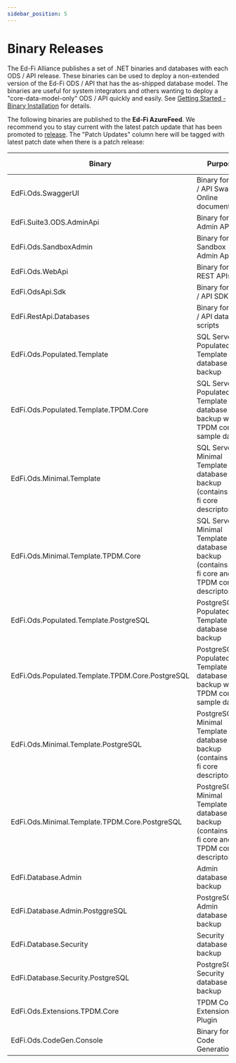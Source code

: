 ```yaml
---
sidebar_position: 5
---
```


# Binary Releases

The Ed-Fi Alliance publishes a set of .NET binaries and databases with each ODS
/ API release. These binaries can be used to deploy a non-extended version of
the Ed-Fi ODS / API that has the as-shipped database model. The binaries are
useful for system integrators and others wanting to deploy a
"core-data-model-only" ODS / API quickly and easily. See [Getting Started -
Binary Installation](./readme.md) for details.

The following binaries are published to the **Ed-Fi AzureFeed**. We recommend
you to stay current with the latest patch update that has been promoted
to [release](https://dev.azure.com/ed-fi-alliance/Ed-Fi-Alliance-OSS/_packaging?_a=feed&feed=EdFi%40Release).
The "Patch Updates" column here will be tagged with latest patch date when there
is a patch release:

| Binary                                           | Purpose                                                                                     | Location                                                                                                                                                                                                                                                                                                                                                                                                                                                                                                                                                      | Patch Updates |
| ------------------------------------------------ | ------------------------------------------------------------------------------------------- | ------------------------------------------------------------------------------------------------------------------------------------------------------------------------------------------------------------------------------------------------------------------------------------------------------------------------------------------------------------------------------------------------------------------------------------------------------------------------------------------------------------------------------------------------------------- | ------------- |
| EdFi.Ods.SwaggerUI                               | Binary for ODS / API Swagger Online documentation                                           | [EdFi.Suite3.Ods.SwaggerUI 7.3](https://dev.azure.com/ed-fi-alliance/Ed-Fi-Alliance-OSS/_artifacts/feed/EdFi@Release/NuGet/EdFi.Suite3.Ods.SwaggerUI/overview/7.3.1277)                                                                                                                                                                                                                                                                                                                                                                                       |               |
| EdFi.Suite3.ODS.AdminApi                         | Binary for Admin API                                                                        | [EdFi.Suite3.ODS.AdminApi v2.1.0](https://dev.azure.com/ed-fi-alliance/Ed-Fi-Alliance-OSS/_artifacts/feed/EdFi/NuGet/EdFi.Suite3.ODS.AdminApi/overview/2.1.0)                                                                                                                                                                                                                                                                                                                                                                                                 |               |
| EdFi.Ods.SandboxAdmin                            | Binary for Sandbox Admin App                                                                | [EdFi.Suite3.Ods.SandboxAdmin 7.3](https://dev.azure.com/ed-fi-alliance/Ed-Fi-Alliance-OSS/_artifacts/feed/EdFi@Release/NuGet/EdFi.Suite3.Ods.SandboxAdmin/overview/7.3.1201)                                                                                                                                                                                                                                                                                                                                                                                 |               |
| EdFi.Ods.WebApi                                  | Binary for ODS REST APIs                                                                    | [EdFi.Suite3.Ods.WebApi 7.3 for Data Standard 4.0](https://dev.azure.com/ed-fi-alliance/Ed-Fi-Alliance-OSS/_artifacts/feed/EdFi@Release/NuGet/EdFi.Suite3.Ods.WebApi.Standard.4.0.0/overview/7.3.1277) <br /> [EdFi.Suite3.Ods.WebApi 7.3 for Data Standard 5.2](https://dev.azure.com/ed-fi-alliance/Ed-Fi-Alliance-OSS/_artifacts/feed/EdFi@Release/NuGet/EdFi.Suite3.Ods.WebApi.Standard.5.2.0/overview/7.3.1277)                                                                                                                                          |               |
| EdFi.OdsApi.Sdk                                  | Binary for ODS / API SDK                                                                    | [EdFi.Suite3.OdsApi.Sdk 7.3 for Data Standard 4.0](https://dev.azure.com/ed-fi-alliance/Ed-Fi-Alliance-OSS/_artifacts/feed/EdFi@Release/NuGet/EdFi.Suite3.OdsApi.Sdk.Standard.4.0.0/overview/7.3.1201)  <br /> [EdFi.Suite3.OdsApi.Sdk 7.3 for Data Standard 5.2](https://dev.azure.com/ed-fi-alliance/Ed-Fi-Alliance-OSS/_artifacts/feed/EdFi@Release/NuGet/EdFi.Suite3.OdsApi.Sdk.Standard.5.2.0/overview/7.3.1277)                                                                                                                                         |               |
| EdFi.RestApi.Databases                           | Binary for ODS / API database scripts                                                       | [EdFi.Suite3.RestApi.Databases 7.3 for Data Standard 4.0](https://dev.azure.com/ed-fi-alliance/Ed-Fi-Alliance-OSS/_artifacts/feed/EdFi@Release/NuGet/EdFi.Suite3.RestApi.Databases.Standard.4.0.0/overview/7.3.1277)  <br />  [EdFi.Suite3.RestApi.Databases 7.3 for Data Standard 5.2](https://dev.azure.com/ed-fi-alliance/Ed-Fi-Alliance-OSS/_artifacts/feed/EdFi@Release/NuGet/EdFi.Suite3.RestApi.Databases.Standard.5.2.0/overview/7.3.1277)                                                                                                            |               |
| EdFi.Ods.Populated.Template                      | SQL Server Populated Template database backup                                               | [EdFi.Suite3.Ods.Populated.Template 7.3 for Data Standard 4.0](https://dev.azure.com/ed-fi-alliance/Ed-Fi-Alliance-OSS/_artifacts/feed/EdFi@Release/NuGet/EdFi.Suite3.Ods.Populated.Template.Standard.4.0.0/versions/7.3.329)  <br />  [EdFi.Suite3.Ods.Populated.Template 7.3 for Data Standard 5.2](https://dev.azure.com/ed-fi-alliance/Ed-Fi-Alliance-OSS/_artifacts/feed/EdFi@Release/NuGet/EdFi.Suite3.Ods.Populated.Template.Standard.5.2.0/versions/7.3.329)                                                                                          |               |
| EdFi.Ods.Populated.Template.TPDM.Core            | SQL Server Populated Template database backup with TPDM core sample data                    | [EdFi.Suite3.Ods.Populated.Template.TPDM.Core 7.3 for Data Standard 4.0](https://dev.azure.com/ed-fi-alliance/Ed-Fi-Alliance-OSS/_artifacts/feed/EdFi@Release/NuGet/EdFi.Suite3.Ods.Populated.Template.TPDM.Core.1.1.0.Standard.4.0.0/versions/7.3.226)  <br />  [EdFi.Suite3.Ods.Populated.Template.TPDM.Core 7.3 for Data Standard 5.0](https://dev.azure.com/ed-fi-alliance/Ed-Fi-Alliance-OSS/_artifacts/feed/EdFi@Release/NuGet/EdFi.Suite3.Ods.Populated.Template.TPDM.Core.1.1.0.Standard.5.2.0/versions/7.3.226)                                      |               |
| EdFi.Ods.Minimal.Template                        | SQL Server Minimal Template database backup (contains ed-fi core descriptors)               | [EdFi.Suite3.Ods.Minimal.Template 7.3 for Data Standard 4.0](https://dev.azure.com/ed-fi-alliance/Ed-Fi-Alliance-OSS/_artifacts/feed/EdFi@Release/NuGet/EdFi.Suite3.Ods.Minimal.Template.Standard.4.0.0/versions/7.3.340)  <br />  [EdFi.Suite3.Ods.Minimal.Template 7.3 for Data Standard 5.2](https://dev.azure.com/ed-fi-alliance/Ed-Fi-Alliance-OSS/_artifacts/feed/EdFi@Release/NuGet/EdFi.Suite3.Ods.Minimal.Template.Standard.5.2.0/versions/7.3.340)                                                                                                  |               |
| EdFi.Ods.Minimal.Template.TPDM.Core              | SQL Server Minimal Template database backup (contains ed-fi core and TPDM core descriptors) | [EdFi.Suite3.Ods.Minimal.Template.TPDM.Core 7.3 for Data Standard 4.0](https://dev.azure.com/ed-fi-alliance/Ed-Fi-Alliance-OSS/_artifacts/feed/EdFi@Release/NuGet/EdFi.Suite3.Ods.Minimal.Template.TPDM.Core.1.1.0.Standard.4.0.0/versions/7.3.220)  <br />  [EdFi.Suite3.Ods.Minimal.Template.TPDM.Core 7.3 for Data Standard 5.2](https://dev.azure.com/ed-fi-alliance/Ed-Fi-Alliance-OSS/_artifacts/feed/EdFi@Release/NuGet/EdFi.Suite3.Ods.Minimal.Template.TPDM.Core.1.1.0.Standard.5.2.0/versions/7.3.220)                                              |               |
| EdFi.Ods.Populated.Template.PostgreSQL           | PostgreSQL Populated Template database backup                                               | [EdFi.Suite3.Ods.Populated.Template.PostgreSQL 7.3 for Data Standard 4.0](https://dev.azure.com/ed-fi-alliance/Ed-Fi-Alliance-OSS/_artifacts/feed/EdFi@Release/NuGet/EdFi.Suite3.Ods.Populated.Template.PostgreSQL.Standard.4.0.0/overview/7.3.304)  <br />  [EdFi.Suite3.Ods.Populated.Template.PostgreSQL 7.3 for Data Standard 5.2](https://dev.azure.com/ed-fi-alliance/Ed-Fi-Alliance-OSS/_artifacts/feed/EdFi@Release/NuGet/EdFi.Suite3.Ods.Populated.Template.PostgreSQL.Standard.5.2.0/overview/7.3.304)                                              |               |
| EdFi.Ods.Populated.Template.TPDM.Core.PostgreSQL | PostgreSQL Populated Template database backup with TPDM core sample data                    | [EdFi.Suite3.Ods.Populated.Template.TPDM.Core.PostgreSQL 7.3 Data Standard 4.0](https://dev.azure.com/ed-fi-alliance/Ed-Fi-Alliance-OSS/_artifacts/feed/EdFi@Release/NuGet/EdFi.Suite3.Ods.Populated.Template.TPDM.Core.1.1.0.PostgreSQL.Standard.4.0.0/versions/7.3.225)   <br />  [EdFi.Suite3.Ods.Populated.Template.TPDM.Core.PostgreSQL 7.3 Data Standard 5.2](https://dev.azure.com/ed-fi-alliance/Ed-Fi-Alliance-OSS/_artifacts/feed/EdFi@Release/NuGet/EdFi.Suite3.Ods.Populated.Template.TPDM.Core.1.1.0.PostgreSQL.Standard.5.2.0/versions/7.3.225) |               |
| EdFi.Ods.Minimal.Template.PostgreSQL             | PostgreSQL Minimal Template database backup (contains ed-fi core descriptors)               | [EdFi.Suite3.Ods.Minimal.Template.PostgreSQL 7.3 for Data Standard 4.0](https://dev.azure.com/ed-fi-alliance/Ed-Fi-Alliance-OSS/_artifacts/feed/EdFi@Release/NuGet/EdFi.Suite3.Ods.Minimal.Template.TPDM.Core.1.1.0.PostgreSQL.Standard.4.0.0/versions/7.3.223)  <br />  [EdFi.Suite3.Ods.Minimal.Template.PostgreSQL 7.3 for Data Standard 5.2](https://dev.azure.com/ed-fi-alliance/Ed-Fi-Alliance-OSS/_artifacts/feed/EdFi@Release/NuGet/EdFi.Suite3.Ods.Minimal.Template.TPDM.Core.1.1.0.PostgreSQL.Standard.5.2.0/versions/7.3.223)                      |               |
| EdFi.Ods.Minimal.Template.TPDM.Core.PostgreSQL   | PostgreSQL Minimal Template database backup (contains ed-fi core and TPDM core descriptors) | [EdFi.Suite3.Ods.Minimal.Template.TPDM.Core.PostgreSQL 7.3 for Data Standard 4.0](https://dev.azure.com/ed-fi-alliance/Ed-Fi-Alliance-OSS/_artifacts/feed/EdFi@Release/NuGet/EdFi.Suite3.Ods.Minimal.Template.TPDM.Core.1.1.0.PostgreSQL.Standard.4.0.0/overview/7.3.223)  <br />  [EdFi.Suite3.Ods.Minimal.Template.TPDM.Core.PostgreSQL 7.3 for Data Standard 5.2](https://dev.azure.com/ed-fi-alliance/Ed-Fi-Alliance-OSS/_artifacts/feed/EdFi@Release/NuGet/EdFi.Suite3.Ods.Minimal.Template.TPDM.Core.1.1.0.PostgreSQL.Standard.5.2.0/overview/7.3.223)  |               |
| EdFi.Database.Admin                              | Admin database backup                                                                       | [EdFi.Database.Admin 7.3 for Data Standard 4.0](https://dev.azure.com/ed-fi-alliance/Ed-Fi-Alliance-OSS/_artifacts/feed/EdFi@Release/NuGet/EdFi.Database.Admin.Standard.4.0.0/versions/7.3.140)  <br />  [EdFi.Database.Admin 7.3 for Data Standard 5.2](https://dev.azure.com/ed-fi-alliance/Ed-Fi-Alliance-OSS/_artifacts/feed/EdFi@Release/NuGet/EdFi.Database.Admin.Standard.5.2.0/versions/7.3.140)                                                                                                                                                        |               |
| EdFi.Database.Admin.PostggreSQL                  | PostgreSQL Admin database backup                                                            | [EdFi.Database.Admin.PostgreSQL 7.3 for Data Standard 4.0](https://dev.azure.com/ed-fi-alliance/Ed-Fi-Alliance-OSS/_artifacts/feed/EdFi@Release/NuGet/EdFi.Database.Admin.PostgreSQL.Standard.4.0.0/versions/7.3.140)  <br /> [EdFi.Database.Admin.PostgreSQL 7.3 for Data Standard 5.2](https://dev.azure.com/ed-fi-alliance/Ed-Fi-Alliance-OSS/_artifacts/feed/EdFi@Release/NuGet/EdFi.Database.Admin.PostgreSQL.Standard.5.2.0/versions/7.3.140)                                                                                                             |               |
| EdFi.Database.Security                           | Security database backup                                                                    | [EdFi.Database.Security 7.3 for Data Standard 4.0](https://dev.azure.com/ed-fi-alliance/Ed-Fi-Alliance-OSS/_artifacts/feed/EdFi@Release/NuGet/EdFi.Database.Security.Standard.4.0.0/overview/7.3.54)  <br />  [EdFi.Database.Security 7.3 for Data Standard 5.2](https://dev.azure.com/ed-fi-alliance/Ed-Fi-Alliance-OSS/_artifacts/feed/EdFi@Release/NuGet/EdFi.Database.Security.Standard.5.2.0/overview/7.3.54)                                                                                                                                            |               |
| EdFi.Database.Security.PostgreSQL                | PostgreSQL Security database backup                                                         | [EdFi.Database.Security.PostgreSQL 7.3 for Data Standard 4.0](https://dev.azure.com/ed-fi-alliance/Ed-Fi-Alliance-OSS/_artifacts/feed/EdFi@Release/NuGet/EdFi.Database.Security.PostgreSQL.Standard.4.0.0/versions/7.3.54)  <br /> [EdFi.Database.Security.PostgreSQL 7.3 for Data Standard 5.2](https://dev.azure.com/ed-fi-alliance/Ed-Fi-Alliance-OSS/_artifacts/feed/EdFi@Release/NuGet/EdFi.Database.Security.PostgreSQL.Standard.5.2.0/overview/7.3.54)                                                                                                 |               |
| EdFi.Ods.Extensions.TPDM.Core                    | TPDM Core Extension Plugin                                                                  | [EdFi.Suite3.Ods.Extensions.TPDM.Core.1.1.0 7.3 for Data Standard 4.0](https://dev.azure.com/ed-fi-alliance/Ed-Fi-Alliance-OSS/_artifacts/feed/EdFi@Release/NuGet/EdFi.Suite3.Ods.Extensions.TPDM.Core.1.1.0.Standard.4.0.0/versions/7.3.247)  <br />  [EdFi.Suite3.Ods.Extensions.TPDM.Core.1.1.0 7.3 for Data Standard 5.2](https://dev.azure.com/ed-fi-alliance/Ed-Fi-Alliance-OSS/_artifacts/feed/EdFi@Release/NuGet/EdFi.Suite3.Ods.Extensions.TPDM.Core.1.1.0.Standard.5.2.0/versions/7.3.247)                                                          |               |
| EdFi.Ods.CodeGen.Console                         | Binary for Code Generation                                                                  | [EdFi.Suite3.Ods.CodeGen 7.3](https://dev.azure.com/ed-fi-alliance/Ed-Fi-Alliance-OSS/_artifacts/feed/EdFi@Release/NuGet/EdFi.Suite3.Ods.CodeGen/overview/7.3.979                                                                                                                                                                                                                                                                                                                                                                                           |               |
